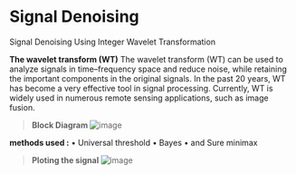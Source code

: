 # Signal Denoising
Signal Denoising Using Integer Wavelet Transformation


**The wavelet transform (WT)**
The wavelet transform (WT) can be used to analyze signals in time–frequency space and reduce noise, while retaining the important components in the original signals. In the past 20 years, WT has become a very effective tool in signal processing. Currently, WT is widely used in numerous remote sensing applications, such as image fusion.


>**Block Diagram**
![image](https://user-images.githubusercontent.com/82563121/219985921-1a7d69de-46a8-4d6a-81c6-bdcae5a7f5c9.png)

**methods used :**
•	Universal threshold
•	Bayes
•	and Sure minimax 

>**Ploting the signal**
>![image](https://user-images.githubusercontent.com/82563121/219986007-bba92846-8ae5-462a-9eca-7aae6ae4510b.png)
